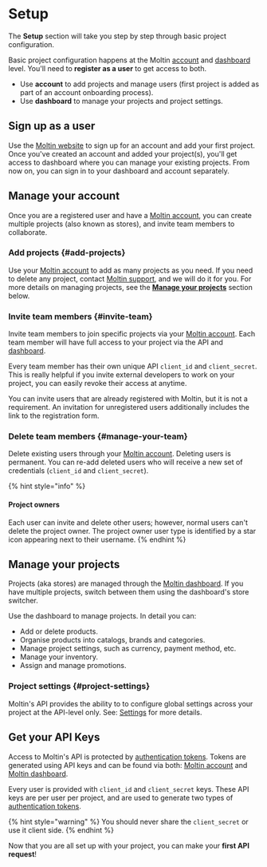 # Setup

The **Setup** section will take you step by step through basic project configuration.

Basic project configuration happens at the Moltin [account](https://accounts.moltin.com/stores/1795057077903687859) and [dashboard](https://dashboard.moltin.com/app/orders/orders?dir=desc) level. You'll need to **register as a user** to get access to both.

* Use **account** to add projects and manage users \(first project is added as part of an account onboarding process\).
* Use **dashboard** to manage your projects and project settings.

## Sign up as a user

Use the [Moltin website](https://moltin.com/) to sign up for an account and add your first project. Once you've created an account and added your project\(s\), you'll get access to dashboard where you can manage your existing projects. From now on, you can sign in to your dashboard and account separately.

## Manage your account

Once you are a registered user and have a [Moltin account](https://accounts.moltin.com/), you can create multiple projects \(also known as stores\), and invite team members to collaborate.

### Add projects {#add-projects}

Use your [Moltin account](https://accounts.moltin.com/) to add as many projects as you need. If you need to delete any project, contact [Moltin support](https://support.moltin.com/hc/en-us), and we will do it for you. For more details on managing projects, see the [**Manage your projects**](setup.md#manage-your-projects) section below.

### Invite team members {#invite-team}

Invite team members to join specific projects via your [Moltin account](https://accounts.moltin.com/). Each team member will have full access to your project via the API and [dashboard](https://dashboard.moltin.com/app).

Every team member has their own unique API `client_id` and `client_secret`. This is really helpful if you invite external developers to work on your project, you can easily revoke their access at anytime.

You can invite users that are already registered with Moltin, but it is not a requirement. An invitation for unregistered users additionally includes the link to the registration form.

### Delete team members {#manage-your-team}

Delete existing users through your [Moltin account](https://accounts.moltin.com/). Deleting users is permanent. You can re-add deleted users who will receive a new set of credentials \(`client_id` and `client_secret`\).

{% hint style="info" %}
#### Project owners

Each user can invite and delete other users; however, normal users can't delete the project owner. The project owner user type is identified by a star icon appearing next to their username.
{% endhint %}

## Manage your projects

Projects \(aka stores\) are managed through the [Moltin dashboard](https://dashboard.moltin.com/). If you have multiple projects, switch between them using the dashboard's store switcher.

Use the dashboard to manage projects. In detail you can:

* Add or delete products.
* Organise products into catalogs, brands and categories.
* Manage project settings, such as currency, payment method, etc.
* Manage your inventory.
* Assign and manage promotions.

### Project settings {#project-settings}

Moltin's API provides the ability to to configure global settings across your project at the API-level only. See: [Settings](https://docs.moltin.com/advanced/settings) for more details.

## Get your API Keys

Access to Moltin's API is protected by [authentication tokens](https://docs.moltin.com/basics/authentication). Tokens are generated using API keys and can be found via both: [Moltin account](https://accounts.moltin.com/dashboard) and  [Moltin dashboard](https://dashboard.moltin.com). 

Every user is provided with `client_id` and `client_secret` keys. These API keys are per user per project, and are used to generate two types of [authentication tokens](https://docs.moltin.com/basics/authentication).

{% hint style="warning" %}
You should never share the `client_secret` or use it client side.
{% endhint %}

Now that you are all set up with your project, you can make your **first API request**!

